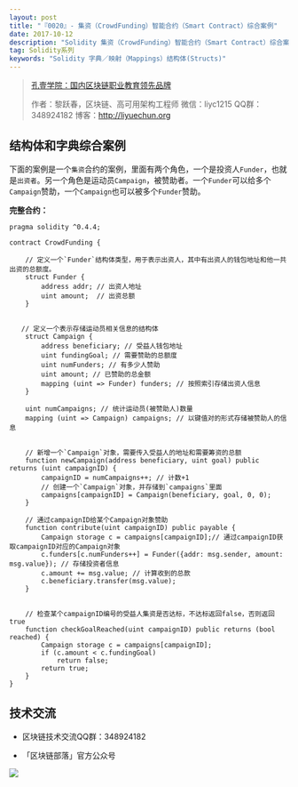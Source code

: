 ```yaml
---
layout: post
title: "『0020』- 集资（CrowdFunding）智能合约（Smart Contract）综合案例"
date: 2017-10-12
description: "Solidity 集资（CrowdFunding）智能合约（Smart Contract）综合案例,这个案例主要是为Structs和Mappings而设计"
tag: Solidity系列
keywords: "Solidity 字典／映射（Mappings）结构体(Structs)"
---
```



> [孔壹学院：国内区块链职业教育领先品牌](http://www.kongyixueyuan.com)
> 
> 作者：黎跃春，区块链、高可用架构工程师
> 微信：liyc1215  QQ群：348924182  博客：http://liyuechun.org

## 结构体和字典综合案例


下面的案例是一个`集资`合约的案例，里面有两个角色，一个是投资人`Funder`，也就是`出资者`。另一个角色是运动员`Campaign`，被赞助者。一个`Funder`可以给多个`Campaign`赞助，一个`Campaign`也可以被多个`Funder`赞助。

**完整合约：**

```
pragma solidity ^0.4.4;

contract CrowdFunding {
    
    // 定义一个`Funder`结构体类型，用于表示出资人，其中有出资人的钱包地址和他一共出资的总额度。
    struct Funder {
        address addr; // 出资人地址
        uint amount;  // 出资总额
    }


   // 定义一个表示存储运动员相关信息的结构体
    struct Campaign {
        address beneficiary; // 受益人钱包地址
        uint fundingGoal; // 需要赞助的总额度
        uint numFunders; // 有多少人赞助
        uint amount; // 已赞助的总金额
        mapping (uint => Funder) funders; // 按照索引存储出资人信息
    }

    uint numCampaigns; // 统计运动员(被赞助人)数量
    mapping (uint => Campaign) campaigns; // 以键值对的形式存储被赞助人的信息


    // 新增一个`Campaign`对象，需要传入受益人的地址和需要筹资的总额
    function newCampaign(address beneficiary, uint goal) public returns (uint campaignID) {
        campaignID = numCampaigns++; // 计数+1
        // 创建一个`Campaign`对象，并存储到`campaigns`里面
        campaigns[campaignID] = Campaign(beneficiary, goal, 0, 0);
    }

    // 通过campaignID给某个Campaign对象赞助
    function contribute(uint campaignID) public payable {
        Campaign storage c = campaigns[campaignID];// 通过campaignID获取campaignID对应的Campaign对象
        c.funders[c.numFunders++] = Funder({addr: msg.sender, amount: msg.value}); // 存储投资者信息
        c.amount += msg.value; // 计算收到的总款
        c.beneficiary.transfer(msg.value);
    }


    // 检查某个campaignID编号的受益人集资是否达标，不达标返回false，否则返回true
    function checkGoalReached(uint campaignID) public returns (bool reached) {
        Campaign storage c = campaigns[campaignID];
        if (c.amount < c.fundingGoal)
            return false;
        return true;
    }
}
```


## 技术交流

- 区块链技术交流QQ群：348924182

- 「区块链部落」官方公众号

![](http://om1c35wrq.bkt.clouddn.com/%E5%8C%BA%E5%9D%97%E9%93%BE%E9%83%A8%E8%90%BD.png)

